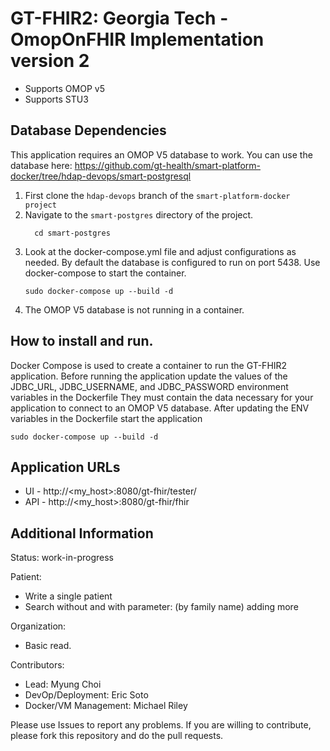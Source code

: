 GT-FHIR2: Georgia Tech - OmopOnFHIR Implementation version 2
=
- Supports OMOP v5
- Supports STU3

Database Dependencies
-
This application requires an OMOP V5 database to work. You can use the database here: https://github.com/gt-health/smart-platform-docker/tree/hdap-devops/smart-postgresql
1. First clone the `hdap-devops` branch of the `smart-platform-docker project`
2. Navigate to the `smart-postgres` directory of the project.
   ```
     cd smart-postgres
   ```
3. Look at the docker-compose.yml file and adjust configurations as needed. By default the database is configured to run on port 5438. Use docker-compose to start the container.
   ```
   sudo docker-compose up --build -d
   ```
4. The OMOP V5 database is not running in a container.

How to install and run.
-
Docker Compose is used to create a container to run the GT-FHIR2 application. Before running the application
update the values of the JDBC_URL, JDBC_USERNAME, and JDBC_PASSWORD environment variables in the Dockerfile
They must contain the data necessary for your application to connect to an OMOP V5 database.
After updating the ENV variables in the Dockerfile start the application
```
sudo docker-compose up --build -d
```

Application URLs
-
- UI - http://<my_host>:8080/gt-fhir/tester/
- API -  	http://<my_host>:8080/gt-fhir/fhir

Additional Information
-
Status: work-in-progress

Patient: 
- Write a single patient
- Search without and with parameter: (by family name) adding more

Organization:
- Basic read.

Contributors:
- Lead: Myung Choi
- DevOp/Deployment: Eric Soto
- Docker/VM Management: Michael Riley
 
Please use Issues to report any problems. If you are willing to contribute, please fork this repository and do the pull requests.
